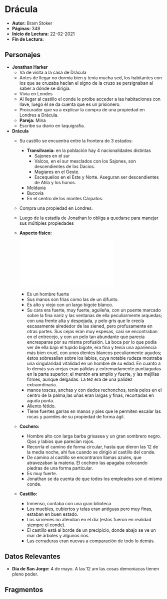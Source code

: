 # Drácula

- **Autor:** Bram Stoker
- **Páginas:** 348
- **Inicio de Lectura:** 22-02-2021
- **Fin de Lectura:**

## Personajes

- **Jonathan Harker**
  - Va de visita a la casa de Drácula
  - Antes de llegar no dormía bien y tenía mucha sed, los habitantes con los que se cruzaba hacían el signo de la cruzo se persignaban al saber a dónde se dirigía.
  - Vivía en Londes
  - Al llegar al castillo el conde le proibe acceder a las habitaciones con llave, luego él se da cuenta que es un prisionero.
  - Procurador que va a explicar la compra de una propiedad en Londres a Drácula.
  - **Pareja:** Mina
  - Escribe su diario en taquigrafía.
- **Drácula**
  - Su castillo se encuentra entre la frontera de 3 estados:
    - **Transilvania:** en la población hay 4 nacionalidades distintas
      - Sajones en el sur
      - Valcos, en el sur mesclados con los Sajones, son descendientes de los Dacios.
      - Magiares en el Oeste.
      - Escequelios en el Este y Norte. Aseguran ser descendientes de Atila y los hunos.
    - Moldavia
    - Bucovia
    - En el centro de los montes Cárpatos.
  - Compra una propiedad en Londres.
  - Luego de la estadía de Jonathan lo obliga a quedarse para manejar sus múltiples propiedades
  - **Aspecto físico:**

      ![Drácula](./images/B002_000.md)

    - Es un hombre fuerte
    - Sus manos son frias como las de un difunto.
    - Es alto y viejo con un largo bigote blanco.
    - Su cara era fuerte, muy fuerte, aguileña, con un puente marcado sobre la fina nariz y las ventanas de ella peculiarmente arquedas; con una frente alta y despejada, y pelo gris que le crecía escasamente alrededor de las siened, pero profusamente en otras partes. Sus cejas eran muy espesas, casi se encontraban en el entrecejo, y con un pelo tan abundante que parecía encresparse por su misma profusión.  La boca por lo que podía ver de ella bajo el tupido bigote, era fina y tenía una apariencia más bien cruel, con unos dientes blancos peculiarmente agudos; éstos sobresalían sobre los labios, cuya notable rudeza mostraba una singularidad vitalidad en un hombre de su edad. En cuanto a lo demás sus orejas eran pálidas y extremadamente puntiagudas en la parte superior; el mentón era amplio y fuerte, y las mejillas firmes, aunque delgadas. La tez era de una palidez extraordinaria.
    - manos toscas, anchas y con dedos rechonchos, tenía pelos en el centro de la palma,las uñas eran largas y finas, recortadas en aguda punta.
    - Aliento fétido.
    - Tiene fuertes garras en manos y pies que le permiten escalar las rocas y paredes de su propiedad de forma ágil.
  - **Cochero:**
    - Hombre alto con larga barba grisasea y un gran sombrero negro. Ojos y labios que parecían rojos.
    - Recorría el camino de forma circular, hasta que dieron las 12 de la media noche, ahí fue cuando se dirigió al castillo del conde.
    - De camino al castillo se encontraron llamas azules, que atravezaban la materia. El cochero las apagaba colocando piedras de una forma particular.
    - Es muy fuerte.
    - Jonathan se da cuenta de que todos los empleados son el mísmo conde.
  - **Castillo:**
    - Inmenso, contaba con una gran bilioteca
    - Los muebles, cubiertos y telas eran antiguas pero muy finas, estaban en buen estado.
    - Los sirvienes no atendían en el día (estos fueron en realidad siempre el conde).
    - El castillo está al borde de un precipicio, donde abajo se ve un mar de árboles y algunos ríos.
    - Las cerraduras eran nuevas a comparación de todo lo demás.

## Datos Relevantes

- **Día de San Jorge:** 4 de mayo. A las 12 am las cosas demoniacas tienen pleno poder.

## Fragmentos